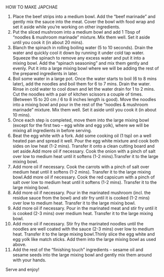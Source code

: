 HOW TO MAKE JAPCHAE
1. Place the beef strips into a medium bowl. Add the “beef marinade” and gently mix the sauce into the meat. Cover the bowl with food wrap and set it aside while you’re working on other ingredients.
2. Put the sliced mushroom into a medium bowl and add 1 Tbsp of “noodles & mushroom marinade” mixture. Mix them well. Set it aside until you cook it (in about 20 mins).
3. Blanch the spinach in rolling boiling water (5 to 10 seconds). Drain the water and quickly cool it down by running it under cold tap water. Squeeze the spinach to remove any excess water and put it into a mixing bowl.
Add the “spinach seasoning” and mix them gently and evenly. Put it into a large mixing bowl where we will be adding the rest of the prepared ingredients in later.
4. Boil some water in a large pot. Once the water starts to boil (6 to 8 mins later), add the noodles and boil them for 6 to 7 mins. Drain the water. Rinse in cold water to cool down and let the water drain for 1 to 2 mins.
Cut the noodles with a pair of kitchen scissors a couple of times. (Between 15 to 20 cm / 6 to 8 inches length is good). Move the noodles into a mixing bowl and pour in the rest of the “noodles & mushroom marinade” mixture. Mix them well. Set it aside until you cook it (in about 10 mins).
5. Once each step is completed, move them into the large mixing bowl (except for the first two – egg white and egg yolk), where we will be mixing all ingredients in before serving.
6. Beat the egg white with a fork. Add some cooking oil (1 tsp) on a well heated pan and spread it well. Pour the egg white mixture and cook both sides on low heat (1-2 mins). Transfer it onto a clean cutting board and set aside.Add more oil if necessary. Cook the onion with a pinch of salt over low to medium heat until it softens (1-2 mins).Transfer it to the large mixing bowl.
7. Add more oil if necessary. Cook the carrots with a pinch of salt over medium heat until it softens (1-2 mins). Transfer it to the large mixing bowl.Add more oil if necessary. Cook the red capsicum with a pinch of salt over low to medium heat until it softens (1-2 mins). Transfer it to the large mixing bowl.
8. Add more oil if necessary. Pour in the marinated mushroom (incl. the residue sauce from the bowl) and stir fry until it is cooked (1-2 mins) over low to medium heat. Transfer it to the large mixing bowl.
9. Add more oil if necessary. Pour in the marinated meat and stir fry until it is cooked (2-3 mins) over medium heat. Transfer it to the large mixing bowl.
10. Add more oil if necessary. Stir fry the marinated noodles until the noodles are well coated with the sauce (2-3 mins) over low to medium heat. Transfer it to the large mixing bowl.Thinly slice the egg white and egg yolk like match sticks. Add them into the large mixing bowl as used above.
11. Add the rest of the “finishing touch” ingredients – sesame oil and sesame seeds into the large mixing bowl and gently mix them around with your hands.



Serve and enjoy!